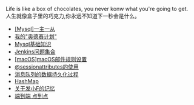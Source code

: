 Life is like a box of chocolates, you never konw what you're going to get.<br />人生就像盒子里的巧克力,你永远不知道下一秒会是什么。


* [[Mysql]一主一从](https://github.com/shihujiang/blog/issues/9)
* [我的"奥德赛计划"](https://github.com/shihujiang/blog/issues/9)
* [Mysql基础知识](https://github.com/shihujiang/blog/issues/8)
* [Jenkins问题集合](https://github.com/shihujiang/blog/issues/7)
* [[macOS]macOS邮件规则设置](https://github.com/shihujiang/blog/issues/6)
* [@sessionattributes的使用](https://github.com/shihujiang/blog/issues/5)
* [消息队列的数据持久化过程](https://github.com/shihujiang/blog/issues/4)
* [HashMap](https://github.com/shihujiang/blog/issues/3)
* [关于发小F的记忆](https://github.com/shihujiang/blog/issues/1)
* [端到端 点到点](https://github.com/shihujiang/blog/issues/2)
